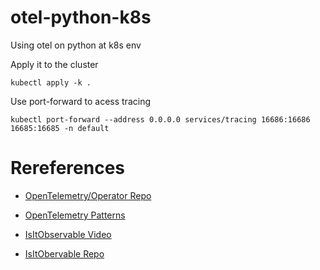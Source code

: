 # otel-python-k8s

Using otel on python at k8s env

Apply it to the cluster
```
kubectl apply -k .
```

Use port-forward to acess tracing
```
kubectl port-forward --address 0.0.0.0 services/tracing 16686:16686 16685:16685 -n default
```

# Rereferences

* [OpenTelemetry/Operator Repo](https://github.com/open-telemetry/opentelemetry-operator)

* [OpenTelemetry Patterns](https://github.com/jpkrohling/opentelemetry-collector-deployment-patterns)

* [IsItObservable Video](https://www.youtube.com/watch?v=tuiPSfqrmtg)

* [IsItObervable Repo](https://github.com/isItObservable/OpenTelemetryOperator)